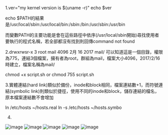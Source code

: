 1.ver="my kernel version is $(uname -r)"
  echo $ver

echo $PATH的結果是/usr/local/sbin:/usr/local/bin:/sbin:/bin:/usr/sbin:/usr/bin

而變數PATH的主要功能是會在這些路徑中依序(/usr/local/sbin開始)尋找使用者要執行的程式名稱，若全部都沒有找到則回傳command not found

2.drwxrwsr-x 3 root mail 4096 2月 16 2017 mail/ 可以知道這是一個目錄，權限為775，連結3個檔案，擁有者為root，群組為mail，檔案大小4096，2017/2/16時建立，檔案名稱為mail/

chmod +x script.sh  or  chmod 755 script.sh

3.實體連結(hard link)類似於備份，inode和block相同，檔案連結數+1，而符號連結(symbolic link)則類似於捷徑，使用不同的inode和block，儲存連結的檔名，原本檔案連結數不會增加

ln /etc/hosts ~/hosts.real
ln -s /etc/hosts ~/hosts.symbo

4.
![image](https://github.com/boolenboom/107-1-ntcu-linux/blob/midterm/ADT105136/001.PNG)
![image](https://github.com/boolenboom/107-1-ntcu-linux/blob/midterm/ADT105136/002.PNG)
![image](https://github.com/boolenboom/107-1-ntcu-linux/blob/midterm/ADT105136/003.PNG)
![image](https://github.com/boolenboom/107-1-ntcu-linux/blob/midterm/ADT105136/004.PNG)
![image](https://github.com/boolenboom/107-1-ntcu-linux/blob/midterm/ADT105136/005.PNG)
